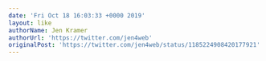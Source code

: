 ```yaml
---
date: 'Fri Oct 18 16:03:33 +0000 2019'
layout: like
authorName: Jen Kramer
authorUrl: 'https://twitter.com/jen4web'
originalPost: 'https://twitter.com/jen4web/status/1185224908420177921'
---
```

